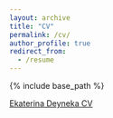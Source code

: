```yaml
---
layout: archive
title: "CV"
permalink: /cv/
author_profile: true
redirect_from:
  - /resume
---
```

{% include base_path %}

[Ekaterina Deyneka CV](/files/Ekaterina_Deyneka_CV.pdf)
